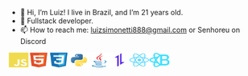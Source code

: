 - 👋 Hi, I’m Luiz! I live in Brazil, and I’m 21 years old.
- 🌱 Fullstack developer.
- 📫 How to reach me: luizsimonetti888@gmail.com or Senhoreu on Discord

<div style="display: inline-flex; left: 50%;"><br>
  <img align="center" title="JavaScript" alt="Senhoreu-Js" height="30" width="40" src="https://raw.githubusercontent.com/devicons/devicon/master/icons/javascript/javascript-plain.svg">
  <img align="center" title="HTML" alt="Senhoreu-HTML" height="30" width="40" src="https://raw.githubusercontent.com/devicons/devicon/master/icons/html5/html5-original.svg">
  <img align="center" title="CSS" alt="Senhoreu-CSS" height="30" width="40" src="https://raw.githubusercontent.com/devicons/devicon/master/icons/css3/css3-original.svg">
  <img align="center" title="Python" alt="Senhoreu-Python" height="30" width="40" src="https://raw.githubusercontent.com/devicons/devicon/master/icons/python/python-original.svg">
  <img align="center" title="Java" alt="Senhoreu-Python" height="30" width="40" src="https://raw.githubusercontent.com/devicons/devicon/master/icons/java/java-original.svg">
  <img align="center" title="Axios" alt="Senhoreu-Python" height="30" width="40" src="https://raw.githubusercontent.com/devicons/devicon/master/icons/axios/axios-plain.svg">
  <img align="center" title="Axios" alt="Senhoreu-Python" height="30" width="40" src="https://raw.githubusercontent.com/devicons/devicon/master/icons/react/react-original.svg">
  <img align="center" title="Axios" alt="Senhoreu-Python" height="30" width="40" src="https://raw.githubusercontent.com/devicons/devicon/master/icons/reactbootstrap/reactbootstrap-original.svg">
</div>
